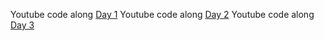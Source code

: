 Youtube code along [Day 1](https://youtu.be/SF_Xl5TOGlY)
Youtube code along [Day 2](https://www.youtube.com/watch?v=L1h--yeMbZc)
Youtube code along [Day 3](https://www.youtube.com/watch?v=ZEHRyN6y71M)